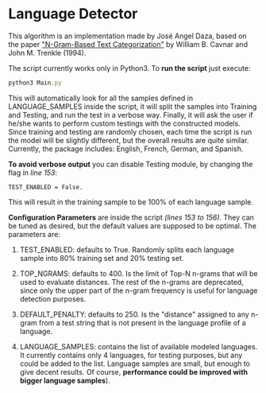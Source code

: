 # Language Detector

This algorithm is an implementation made by José Angel Daza, based on the paper ["N-Gram-Based Text Categorization"](https://www.let.rug.nl/~vannoord/TextCat/textcat.pdf) by William B. Cavnar and John M. Trenkle (1994).

The script currently works only in Python3. To **run the script** just execute:
```javascript
python3 Main.py
```

This will automatically look for all the samples defined in LANGUAGE_SAMPLES inside the script, it will split the samples into Training and Testing, and run the test in a verbose way. Finally, it will ask the user if he/she wants to perform custom testings with the constructed models. Since training and testing are randomly chosen, each time the script is run the model will be slightly different, but the overall results are quite similar. Currently, the package includes: English, French, German, and Spanish.


**To avoid verbose output** you can disable Testing module, by changing the flag in *line 153*:

    TEST_ENABLED = False.

This will result in the training sample to be 100% of each language sample.


**Configuration Parameters** are inside the script *(lines 153 to 156)*. They can be tuned as desired, but the default values are supposed to be optimal. The parameters are:

1. TEST_ENABLED: defaults to True. Randomly splits each language sample into 80% training set and 20% testing set.

2. TOP_NGRAMS: defaults to 400. Is the limit of Top-N n-grams that will be used to evaluate distances. The rest of the n-grams are deprecated, since only the upper part of the n-gram frequency is useful for language detection purposes.

3. DEFAULT_PENALTY: defaults to 250. Is the "distance" assigned to any n-gram from a test string that is not present in the language profile of a language.

4. LANGUAGE_SAMPLES: contains the list of available modeled languages. It currently contains only 4 languages, for testing purposes, but any could be added to the list. Language samples are small, but enough to give decent results. Of course, **performance could be improved with bigger language samples**).
